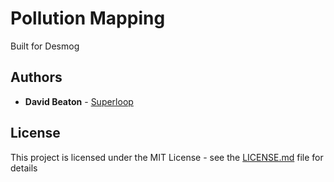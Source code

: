 # Pollution Mapping

Built for Desmog

## Authors

* **David Beaton** - [Superloop](https://superloop.co)

## License

This project is licensed under the MIT License - see the [LICENSE.md](LICENSE.md) file for details
